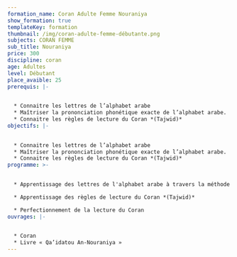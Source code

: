```yaml
---
formation_name: Coran Adulte Femme Nouraniya
show_formation: true
templateKey: formation
thumbnail: /img/coran-adulte-femme-débutante.png
subjects: CORAN FEMME
sub_title: Nouraniya
price: 300
discipline: coran
age: Adultes
level: Débutant
place_avaible: 25
prerequis: |-
  

  * Connaitre les lettres de l’alphabet arabe
  * Maîtriser la prononciation phonétique exacte de l’alphabet arabe.
  * Connaitre les règles de lecture du Coran *(Tajwid)*
objectifs: |-
  

  * Connaitre les lettres de l’alphabet arabe
  * Maîtriser la prononciation phonétique exacte de l’alphabet arabe.
  * Connaitre les règles de lecture du Coran *(Tajwid)*
programme: >-
  

  * Apprentissage des lettres de l'alphabet arabe à travers la méthode An-Nouraniya

  * Apprentissage des règles de lecture du Coran *(Tajwid)*

  * Perfectionnement de la lecture du Coran
ouvrages: |-
  

  * Coran
  * Livre « Qa’idatou An-Nouraniya »
---
```

